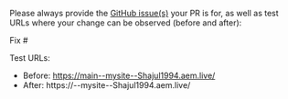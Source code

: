 Please always provide the [GitHub issue(s)](../issues) your PR is for, as well as test URLs where your change can be observed (before and after):

Fix #<gh-issue-id>

Test URLs:
- Before: https://main--mysite--Shajul1994.aem.live/
- After: https://<branch>--mysite--Shajul1994.aem.live/
